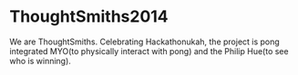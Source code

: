 ThoughtSmiths2014
=================

We are ThoughtSmiths. Celebrating Hackathonukah, the project is pong integrated MYO(to physically interact with pong) and the Philip Hue(to see who is winning).
